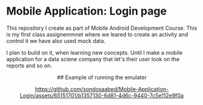 # Mobile Application: Login page
This repository I create as part of Mobile Android Development Course. This is my first class assignemmnet where we leared to create an activity and control it we have also used mock data.

I plan to build on it, when learning new concepts. Until I make a mobile application for a data sciene company that let's their user look on the reports and so on.

<div align = center>
## Example of running the emulater
  
https://github.com/sondosaabed/Mobile-Application-Login/assets/65151701/b1357130-6d81-4d6c-9440-7c5e112e9f0a
</div>
